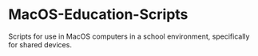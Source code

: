 # MacOS-Education-Scripts
Scripts for use in MacOS computers in a school environment, specifically for shared devices.
